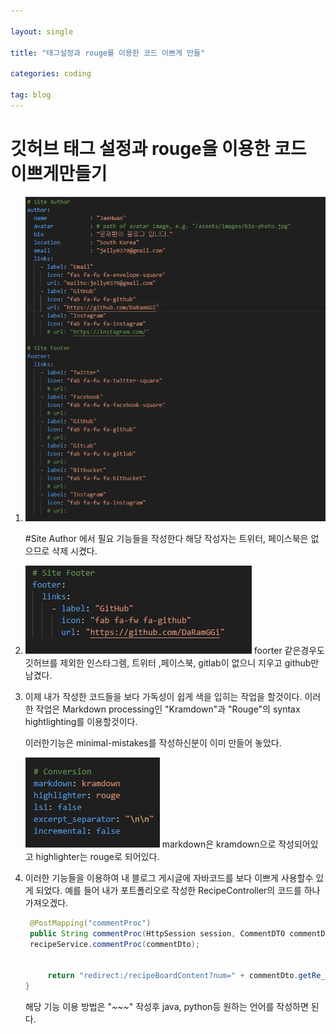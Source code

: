 ```yaml
---

layout: single

title: "태그설정과 rouge를 이용한 코드 이쁘게 만들"

categories: coding

tag: blog
---
```

# 깃허브 태그 설정과 rouge을 이용한 코드 이쁘게만들기

1. ![image-20240130060050936](../images/2024-01-30-Pagination/image-20240130060050936.png)

   #Site Author 에서 필요 기능들을 작성한다
   해당 작성자는 트위터, 페이스북은 없으므로 삭제 시켰다.

2. ![image-20240130060338680](../images/2024-01-30-Pagination/image-20240130060338680.png)
   foorter 같은경우도 깃허브를 제외한 인스타그렘, 트위터 ,페이스북, gitlab이 없으니 지우고  github만 남겼다.

3. 이제 내가 작성한 코드들을 보다 가독성이 쉽게 색을 입히는 작업을 할것이다.
   이러한 작업은  Markdown processing인 "Kramdown"과  "Rouge"의 syntax hightlighting를 이용할것이다.

   이러한기능은 minimal-mistakes를 작성하신분이 이미 만들어 놓았다.

   ![image-20240130064706166](../images/2024-01-30-Pagination/image-20240130064706166.png)
   markdown은 kramdown으로 작성되어있고
   highlighter는 rouge로 되어있다.

4. 이러한 기능들을 이용하여 내 블로그 게시글에 자바코드를 보다 이쁘게 사용할수 있게 되었다.
   예를 들어 내가 포트폴리오로 작성한 RecipeController의 코드를 하나 가져오겠다.
   
   ~~~java
	@PostMapping("commentProc")
	public String commentProc(HttpSession session, CommentDTO commentDto, Model model) {
   	recipeService.commentProc(commentDto);
	
		
		return "redirect:/recipeBoardContent?num=" + commentDto.getRe_no();
   }
   
   ~~~

   해당 기능 이용 방법은 "~~~" 작성후 java, python등 원하는 언어를 작성하면 된다.
   
   

